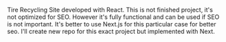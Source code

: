 Tire Recycling Site developed with React. This is not finished project, it's not optimized for SEO. However it's fully functional and can be used if SEO is not important. It's better to use Next.js for this particular case for better seo. I'll create new repo for this exact project but implemented with Next.
